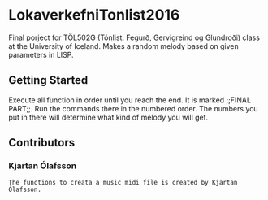 # LokaverkefniTonlist2016

Final porject for TÖL502G (Tónlist: Fegurð, Gervigreind og Glundroði) class at the University of Iceland. Makes a random melody based on given parameters in LISP.

## Getting Started
 Execute all function in order until you reach the end. It is marked ;;FINAL PART;;. Run the commands there in the numbered order. The numbers you put in there will determine what kind of melody you will get.

 ## Contributors
  ### Kjartan Ólafsson
    The functions to creata a music midi file is created by Kjartan Ólafsson.
